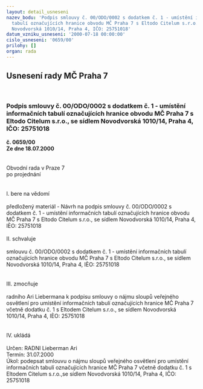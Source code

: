 ```yaml
---
layout: detail_usneseni
nazev_bodu: 'Podpis smlouvy č. 00/ODO/0002 s dodatkem č. 1 - umístění informačních
  tabulí označujících hranice obvodu MČ Praha 7 s Eltodo Citelum s.r.o., se sídlem
  Novodvorská 1010/14, Praha 4, IČO: 25751018'
datum_vzniku_usneseni: '2000-07-18 00:00:00'
cislo_usneseni: '0659/00'
prilohy: []
organ: rada
---
```

<div id="ucUsn_pList" class="usn">
	<span><h2>Usnesení rady MČ Praha 7 </h2>
<br></span><div class="standBody">
<span><h3>Podpis smlouvy č. 00/ODO/0002 s dodatkem č. 1 - umístění informačních tabulí označujících hranice obvodu MČ Praha 7 s Eltodo Citelum s.r.o., se sídlem Novodvorská 1010/14, Praha 4, IČO: 25751018</h3></span><div class="center">
		<strong>č. 0659/00</strong><br>
	</div>
<div class="center">
		<strong>Ze dne 18.07.2000</strong><br><br>
	</div>     <br>Obvodní rada v Praze 7<br>po projednání<br><br><br>I.	bere na vědomí<br><br> předložený materiál - Návrh na podpis smlouvy č. 00/ODO/0002 s dodatkem č. 1 - umístění informačních tabulí označujících hranice obvodu MČ Praha 7 s Eltodo Citelum s.r.o., se sídlem Novodvorská 1010/14, Praha 4, IÈO: 25751018<br><br>II.	schvaluje <br><br>smlouvu č. 00/ODO/0002  s dodatkem č. 1 - umístění informačních tabulí označujících hranice obvodu MČ Praha 7 s Eltodo Citelum s.r.o., se sídlem Novodvorská 1010/14, Praha 4, IÈO: 25751018<br><br><br>III.	zmocňuje <br><br>radního Ari Liebermana k podpisu smlouvy o nájmu sloupů veřejného osvětlení pro umístění informačních tabulí označujících hranice MČ Praha 7 včetně dodatku č. 1 s Eltodem Citelum s.r.o., se sídlem Novodvorská 1010/14, Praha 4, IÈO: 25751018<br> <br><br>IV.	ukládá <br><br> Určen:	     	RADNI Lieberman Ari<br>Termín: 31.07.2000<br>Úkol:	podepsat smlouvu o nájmu sloupů veřejného osvětlení pro umístění informačních  tabulí označujících hranice MČ Praha 7 včetně dodatku č. 1 s Eltodem Citelum s.r.o.,se sídlem Novodvorská 1010/14, Praha 4, IČO: 25751018 <br> <br>
</div>
</div>